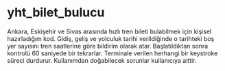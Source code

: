 # yht_bilet_bulucu

Ankara, Eskişehir ve Sivas arasında hızlı tren bileti bulabilmek için kişisel hazırladığım kod. Gidiş, geliş ve yolculuk tarihi verildiğinde o tarihteki boş yer sayısını tren saatlerine göre bildirim olarak atar. Başlatıldıktan sonra kontrolü 60 saniyede bir tekrarlar. Terminale verilen herhangi bir keystroke süreci durdurur. 
Kullanımdan doğabilecek sorunlar kullanıcıya aittir.
